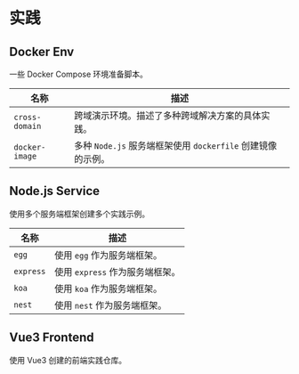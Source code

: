 # 实践

## Docker Env

一些 Docker Compose 环境准备脚本。

|名称 | 描述 |
| --- | --- |
| `cross-domain` | 跨域演示环境。描述了多种跨域解决方案的具体实践。 |
| `docker-image`| 多种 `Node.js` 服务端框架使用 `dockerfile` 创建镜像的示例。|

## Node.js Service

使用多个服务端框架创建多个实践示例。

|名称 | 描述 |
| --- | --- |
| `egg` | 使用 `egg` 作为服务端框架。 |
| `express` | 使用 `express` 作为服务端框架。 |
| `koa` | 使用 `koa` 作为服务端框架。 |
| `nest` | 使用 `nest` 作为服务端框架。 |

## Vue3 Frontend

使用 Vue3 创建的前端实践仓库。
